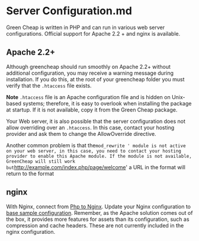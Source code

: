 # Server Configuration.md
<p class="uk-article-lead">Green Cheap is written in PHP and can run in various web server configurations. Official support for Apache 2.2 + and nginx is available.</p>

## Apache 2.2+
Although greencheap should run smoothly on Apache 2.2+ without additional configuration, you may receive a warning message during installation. If you do this, at the root of your greencheap folder you must verify that the `.htaccess` file exists.

**Note** `.htaccess`  file is an Apache configuration file and is hidden on Unix-based systems; therefore, it is easy to overlook when installing the package at startup. If it is not available, copy it from the Green Cheap package.

Your Web server, it is also possible that the server configuration does not allow overriding over an `.htaccess`. In this case, contact your hosting provider and ask them to change the AllowOverride directive.

Another common problem is that the` mod_rewrite ' module is not active on your web server, in this case, you need to contact your hosting provider to enable this Apache module. If the module is not available, GreenCheap will still work but `http://example.com/index.php/page/welcome' a URL in the format will return to the format

## nginx

With Nginx, connect from [Php to Nginx](http://wiki.nginx.org/PHPFcgiExample). Update your Nginx configuration to [base sample configuration](https://gist.github.com/DarrylDias/be8955970f4b37fdd682). Remember, as the Apache solution comes out of the box, it provides more features for assets than its configuration, such as compression and cache headers. These are not currently included in the nginx configuration.